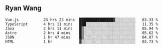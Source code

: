 ## Ryan Wang

<!--START_SECTION:waka-->

```text
Vue.js           23 hrs 23 mins  ███████████████▓░░░░░░░░░   63.33 %
TypeScript       4 hrs 11 mins   ███░░░░░░░░░░░░░░░░░░░░░░   11.35 %
Java             2 hrs 11 mins   █▒░░░░░░░░░░░░░░░░░░░░░░░   05.94 %
Astro            2 hrs 4 mins    █▒░░░░░░░░░░░░░░░░░░░░░░░   05.62 %
JSON             1 hr 47 mins    █▒░░░░░░░░░░░░░░░░░░░░░░░   04.87 %
HTML             1 hr            ▓░░░░░░░░░░░░░░░░░░░░░░░░   02.73 %
```

<!--END_SECTION:waka-->
